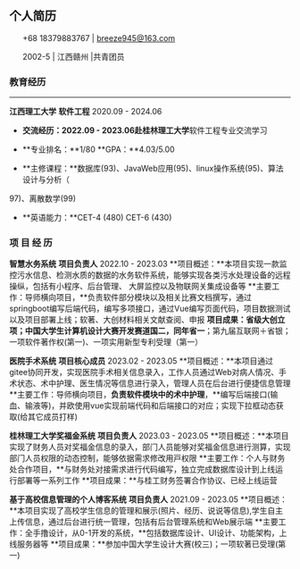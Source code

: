 ##        个人简历

​  &nbsp;&nbsp;&nbsp;&nbsp;                                        +68 18379883767 | breeze945@163.com

​ &nbsp;&nbsp;&nbsp;&nbsp;                                              2002-5 | 江西赣州 |共青团员

### 教育经历

------

**江西理⼯⼤学**                   **软件⼯程**                   2020.09 - 2024.06

- **交流经历：**2022.09 - 2023.06赴**桂林理⼯⼤学**软件⼯程专业交流学习

- **专业排名：**1/80 **GPA：**4.03/5.00

- **主修课程：**数据库(93)、JavaWeb应⽤(95)、linux操作系统(95)、算法设计与分析（

97)、离散数学(99)

- **英语能⼒：**CET-4 (480) CET-6 (430)


### **项 ⽬ 经 历**

**智慧⽔务系统**                                       **项⽬负责⼈**         2022.10 - 2023.03
**项⽬概述：**本项⽬实现⼀款监控污⽔信息、检测⽔质的数据的⽔务软件系统，能够实现各类污⽔处理设备的远程操纵，包括有小程序、后台管理、 ⼤屏监控以及物联⽹关集成设备等
**主要⼯作：导师横向项⽬，**负责软件部分模块以及相关⽐赛⽂档撰写，通过springboot编写后端代码，编写多项接口，通过Vue编写⻚⾯代码，项⽬数据测试以及项⽬部署上线；软著、⼤创材料相关⽂献查阅、申报
**项⽬成果：**省级⼤创⽴项；**中国⼤学⽣计算机设计⼤赛开发赛道国⼆**，同年**省⼀**；第九届互联⽹＋省银；⼀项软件著作权(第⼀)、⼀项实⽤新型专利受理（第⼀）

**医院⼿术系统**                                       **项⽬核⼼成员**            2023.02 - 2023.05
**项⽬概述：**本项⽬通过gitee协同开发，实现医院⼿术相关信息录⼊，⼯作⼈员通过Web对病⼈情况、⼿术状态、术中护理、医⽣情况等信息进⾏录⼊，管理⼈员在后台进⾏便捷信息管理
**主要⼯作：导师横向项⽬，**负责软件模块中的术中护理**，**编写后端接口(输⾎、输液等)，并欧使⽤vue实现前端代码和后端接口的对应；实现下拉框动态获取(给其它成员打样)

**桂林理⼯⼤学奖福⾦系统**                    **项⽬负责⼈**                  2023.03 - 2023.05
**项⽬概述：**本项⽬实现了财务⼈员对奖福⾦信息的录⼊，部⻔⼈员能够对奖福⾦信息进⾏测算，实现部⻔⼈员权限的动态控制，能够依据需求修改⽤⼾权限
**主要⼯作：个⼈与财务处合作项⽬，**与财务处对接需求进⾏代码编写，独⽴完成数据库设计到上线运⾏部署等⼀系列⼯作
**项⽬成果：**与桂⼯财务签署合作协议、已经上线运营

**基于⾼校信息管理的个⼈博客系统**     **项⽬负责⼈**                2021.09 - 2023.05
**项⽬概述：**本项⽬实现了⾼校学⽣信息的管理和展⽰(照⽚、经历、说说等信息),学⽣⾃主上传信息，通过后台进⾏统⼀管理，包括有后台管理系统和Web展⽰端
**主要⼯作：全⼿撸设计，从0-1开发的系统，**包括数据库设计、UI设计、功能架构，上线服务器等
**项⽬成果：**参加中国⼤学⽣设计⼤赛(校三)；⼀项软著已受理(第⼀)

